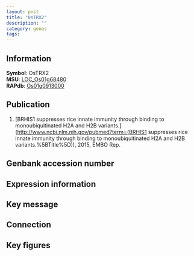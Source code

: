 ```yaml
---
layout: post
title: "OsTRX2"
description: ""
category: genes
tags: 
---
```


## Information
__Symbol__: OsTRX2  
__MSU__: [LOC_Os01g68480](http://rice.plantbiology.msu.edu/cgi-bin/ORF_infopage.cgi?orf=LOC_Os01g68480)  
__RAPdb__: [Os01g0913000](http://rapdb.dna.affrc.go.jp/viewer/gbrowse_details/irgsp1?name=Os01g0913000)  

## Publication
1. [BRHIS1 suppresses rice innate immunity through binding to monoubiquitinated H2A and H2B variants.](http://www.ncbi.nlm.nih.gov/pubmed?term=(BRHIS1 suppresses rice innate immunity through binding to monoubiquitinated H2A and H2B variants.%5BTitle%5D)), 2015, EMBO Rep.

## Genbank accession number

## Expression information

## Key message

## Connection

## Key figures



